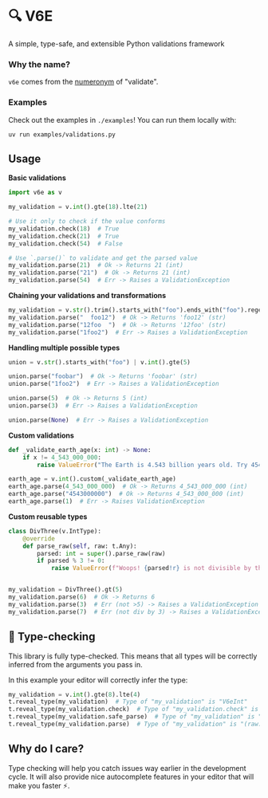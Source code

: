 # 🔍 V6E

A simple, type-safe, and extensible Python validations framework

### Why the name?

`v6e` comes from the [numeronym](https://en.m.wikipedia.org/wiki/Numeronym) of "validate".

### Examples

Check out the examples in `./examples`! You can run them locally with:

```
uv run examples/validations.py
```

## Usage

**Basic validations**
```python
import v6e as v

my_validation = v.int().gte(18).lte(21)

# Use it only to check if the value conforms
my_validation.check(18)  # True
my_validation.check(21)  # True
my_validation.check(54)  # False

# Use `.parse()` to validate and get the parsed value
my_validation.parse(21)  # Ok -> Returns 21 (int)
my_validation.parse("21")  # Ok -> Returns 21 (int)
my_validation.parse(54)  # Err -> Raises a ValidationException
```

**Chaining your validations and transformations**
```python
my_validation = v.str().trim().starts_with("foo").ends_with("foo").regex(r"^[a-z0-9]*$")
my_validation.parse("  foo12")  # Ok -> Returns 'foo12' (str)
my_validation.parse("12foo  ")  # Ok -> Returns '12foo' (str)
my_validation.parse("1foo2")  # Err -> Raises a ValidationException
```

**Handling multiple possible types**
```python
union = v.str().starts_with("foo") | v.int().gte(5)

union.parse("foobar")  # Ok -> Returns 'foobar' (str)
union.parse("1foo2")  # Err -> Raises a ValidationException

union.parse(5)  # Ok -> Returns 5 (int)
union.parse(3)  # Err -> Raises a ValidationException

union.parse(None)  # Err -> Raises a ValidationException
```

**Custom validations**
```python
def _validate_earth_age(x: int) -> None:
    if x != 4_543_000_000:
        raise ValueError("The Earth is 4.543 billion years old. Try 4543000000.")

earth_age = v.int().custom(_validate_earth_age)
earth_age.parse(4_543_000_000)  # Ok -> Returns 4_543_000_000 (int)
earth_age.parse("4543000000")  # Ok -> Returns 4_543_000_000 (int)
earth_age.parse(1)  # Err -> Raises ValidationException
```

**Custom reusable types**
```python
class DivThree(v.IntType):
    @override
    def parse_raw(self, raw: t.Any):
        parsed: int = super().parse_raw(raw)
        if parsed % 3 != 0:
            raise ValueError(f"Woops! {parsed!r} is not divisible by three")


my_validation = DivThree().gt(5)
my_validation.parse(6)  # Ok -> Returns 6
my_validation.parse(3)  # Err (not >5) -> Raises a ValidationException
my_validation.parse(7)  # Err (not div by 3) -> Raises a ValidationException
```

## 🐍 Type-checking

This library is fully type-checked. This means that all types will be correctly inferred
from the arguments you pass in.

In this example your editor will correctly infer the type:
```python
my_validation = v.int().gte(8).lte(4)
t.reveal_type(my_validation)  # Type of "my_validation" is "V6eInt"
t.reveal_type(my_validation.check)  # Type of "my_validation.check" is "(raw: Any) -> bool"
t.reveal_type(my_validation.safe_parse)  # Type of "my_validation" is "(raw: Any) -> V6eResult[int]"
t.reveal_type(my_validation.parse)  # Type of "my_validation" is "(raw: Any) -> int"
```

## Why do I care?

Type checking will help you catch issues way earlier in the development cycle. It will also
provide nice autocomplete features in your editor that will make you faster ⚡.
